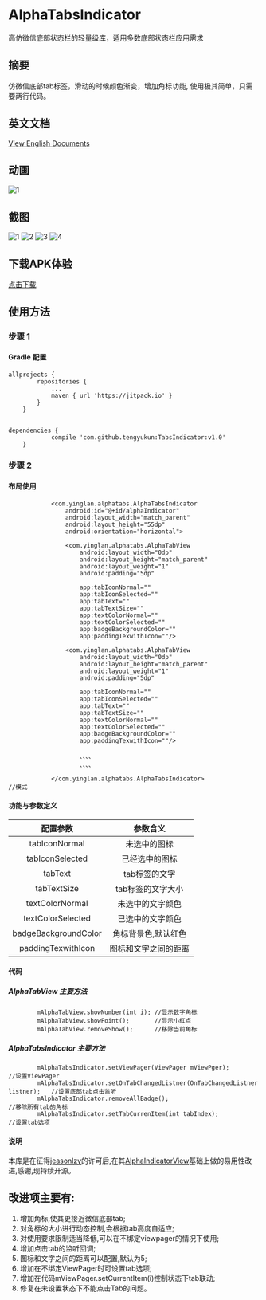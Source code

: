 # AlphaTabsIndicator
高仿微信底部状态栏的轻量级库，适用多数底部状态栏应用需求
## 摘要
仿微信底部tab标签，滑动的时候颜色渐变，增加角标功能, 使用极其简单，只需要两行代码。

## 英文文档
[View English Documents](https://github.com/yingLanNull/AlphaTabsIndicator)

## 动画
![1](https://github.com/yingLanNull/AlphaTabsIndicator/blob/master/show/show.gif)

## 截图
![1](https://github.com/yingLanNull/AlphaTabsIndicator/blob/master/show/Screenshot1.png)
![2](https://github.com/yingLanNull/AlphaTabsIndicator/blob/master/show/Screenshot2.png)
![3](https://github.com/yingLanNull/AlphaTabsIndicator/blob/master/show/Screenshot3.png)
![4](https://github.com/yingLanNull/AlphaTabsIndicator/blob/master/show/Screenshot4.png)

## 下载APK体验
[点击下载](https://github.com/yingLanNull/AlphaTabsIndicator/blob/master/show/app-debug.apk)

## 使用方法
### 步骤 1
#### Gradle 配置
```
allprojects {
		repositories {
			...
			maven { url 'https://jitpack.io' }
		}
	}
	
	
dependencies {
	        compile 'com.github.tengyukun:TabsIndicator:v1.0'
	}
```

### 步骤 2

#### 布局使用
```
	        <com.yinglan.alphatabs.AlphaTabsIndicator
                android:id="@+id/alphaIndicator"
                android:layout_width="match_parent"
                android:layout_height="55dp"
                android:orientation="horizontal">

                <com.yinglan.alphatabs.AlphaTabView
                    android:layout_width="0dp"
                    android:layout_height="match_parent"
                    android:layout_weight="1"
                    android:padding="5dp"

                    app:tabIconNormal=""
                    app:tabIconSelected=""
                    app:tabText=""
                    app:tabTextSize=""
                    app:textColorNormal=""
                    app:textColorSelected=""
                    app:badgeBackgroundColor=""
                    app:paddingTexwithIcon=""/>

                <com.yinglan.alphatabs.AlphaTabView
                    android:layout_width="0dp"
                    android:layout_height="match_parent"
                    android:layout_weight="1"
                    android:padding="5dp"

                    app:tabIconNormal=""
                    app:tabIconSelected=""
                    app:tabText=""
                    app:tabTextSize=""
                    app:textColorNormal=""
                    app:textColorSelected=""
                    app:badgeBackgroundColor=""
                    app:paddingTexwithIcon=""/>

                    、、、、
                    、、、、

            </com.yinglan.alphatabs.AlphaTabsIndicator>                                //模式
```
#### 功能与参数定义

<table>
  <tdead>
    <tr>
      <th align="center">配置参数</th>
      <th align="center">参数含义</th>
    </tr>
  </tdead>
  <tbody>
    <tr>
      <td align="center">tabIconNormal</td>
      <td align="center">未选中的图标</td>
    </tr>
    <tr>
      <td align="center">tabIconSelected</td>
      <td align="center">已经选中的图标</td>
    </tr>
    <tr>
      <td align="center">tabText</td>
      <td align="center">tab标签的文字</td>
    </tr>
    <tr>
      <td align="center">tabTextSize</td>
      <td align="center">tab标签的文字大小</td>
    </tr>
    <tr>
      <td align="center">textColorNormal</td>
      <td align="center">未选中的文字颜色</td>
    </tr>
    <tr>
      <td align="center">textColorSelected</td>
      <td align="center">已选中的文字颜色</td>
    </tr>
    <tr>
       <td align="center">badgeBackgroundColor</td>
       <td align="center">角标背景色,默认红色</td>
     </tr>
     <tr>
       <td align="center">paddingTexwithIcon</td>
       <td align="center">图标和文字之间的距离</td>
     </tr>
  </tbody>
</table>


#### 代码

##### AlphaTabView 主要方法
```
        mAlphaTabView.showNumber(int i); //显示数字角标
        mAlphaTabView.showPoint();       //显示小红点
        mAlphaTabView.removeShow();      //移除当前角标
```

##### AlphaTabsIndicator 主要方法
```
        mAlphaTabsIndicator.setViewPager(ViewPager mViewPger);                     //设置ViewPager
        mAlphaTabsIndicator.setOnTabChangedListner(OnTabChangedListner listner);   //设置底部tab点击监听
        mAlphaTabsIndicator.removeAllBadge();                                      //移除所有tab的角标
        mAlphaTabsIndicator.setTabCurrenItem(int tabIndex);                        //设置tab选项
```

#### 说明
本库是在征得[jeasonlzy](https://github.com/jeasonlzy)的许可后,在其[AlphaIndicatorView](https://github.com/jeasonlzy/AlphaIndicatorView)基础上做的易用性改进,感谢,现持续开源。
## 改进项主要有:
1. 增加角标,使其更接近微信底部tab;
1. 对角标的大小进行动态控制,会根据tab高度自适应;
1. 对使用要求限制适当降低,可以在不绑定viewpager的情况下使用;
1. 增加点击tab的监听回调;
1. 图标和文字之间的距离可以配置,默认为5;
1. 增加在不绑定ViewPager时可设置tab选项;
1. 增加在代码mViewPager.setCurrentItem(i)控制状态下tab联动;
1. 修复在未设置状态下不能点击Tab的问题。
